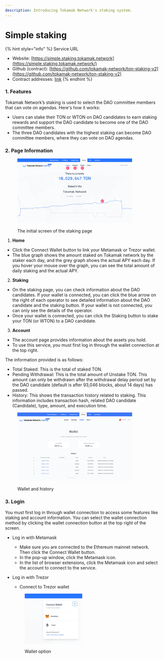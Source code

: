 ```yaml
---
description: Introducing Tokamak Network's staking system.
---
```


# Simple staking

{% hint style="info" %}
Service URL

* Website: [https://simple.staking.tokamak.network](https://simple.staking.tokamak.network/)
* Github (contract): [https://github.com/tokamak-network/ton-staking-v2](https://github.com/tokamak-network/ton-staking-v2)
* Contract addresses: [link](contract-addresses.md)&#x20;
{% endhint %}

### 1. Features

Tokamak Network’s staking is used to select the DAO committee members that can vote on agendas. Here's how it works:

* Users can stake their TON or WTON on DAO candidates to earn staking rewards and support the DAO candidate to become one of the DAO committee members.
* The three DAO candidates with the highest staking can become DAO committee members, where they can vote on DAO agendas.

### 2. Page Information

<figure><img src="../../../.gitbook/assets/image.png" alt="" width="375"><figcaption><p>The initial screen of the staking page</p></figcaption></figure>

1. **Home**

* Click the Connect Wallet button to link your Metamask or Trezor wallet.
* The blue graph shows the amount staked on Tokamak network by the staker each day, and the grey graph shows the actual APY each day. If you hover your mouse over the graph, you can see the total amount of daily staking and the actual APY.

2. **Staking**

* On the staking page, you can check information about the DAO candidates. If your wallet is connected, you can click the blue arrow on the right of each operator to see detailed information about the DAO candidate and the staking button. If your wallet is not connected, you can only see the details of the operator.
* Once your wallet is connected, you can click the Staking button to stake your TON (or WTON) to a DAO candidate.

3. **Account**

* The account page provides information about the assets you hold.
* To use this service, you must first log in through the wallet connection at the top right.

The information provided is as follows:

* Total Staked: This is the total of staked TON.
* Pending Withdrawal: This is the total amount of Unstake TON. This amount can only be withdrawn after the withdrawal delay period set by the DAO candidate (default is after 93,046 blocks, about 14 days) has passed.
* History: This shows the transaction history related to staking. This information includes transaction hash, related DAO candidate (Candidate), type, amount, and execution time.

<figure><img src="../../../.gitbook/assets/image (2).png" alt="" width="375"><figcaption><p>Wallet and history</p></figcaption></figure>

### **3. Login**

You must first log in through wallet connection to access some features like staking and account information. You can select the wallet connection method by clicking the wallet connection button at the top right of the screen.

* Log in with Metamask&#x20;
  * Make sure you are connected to the Ethereum mainnet network. Then click the Connect Wallet button.
  * In the pop-up window, click the Metamask icon.
  * In the list of browser extensions, click the Metamask icon and select the account to connect to the service.
*   Log in with Trezor&#x20;

    * Connect to Trezor wallet

    <figure><img src="../../../.gitbook/assets/image (3).png" alt="" width="188"><figcaption><p>Wallet option</p></figcaption></figure>
